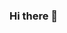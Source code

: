 ### Hi there 👋



<!--
**Srinjoy07/Srinjoy07** is a ✨ _special_ ✨ repository because its `README.md` (this file) appears on your GitHub profile.

Here are some ideas to get you started:
Happy Reading😊

- 🔭 I’m currently a Student(CSE,2nd Year) >.<
- 🌱 I’m currently learning JavaScript,Backend-Frontend Web Development :)
- 👯 I’m looking to collaborate on Full Stack Development.
- 🤔 I’m looking for help with internships on AWS!!
- 💬 Ask me about bugs and errors!
 :).And sometimes about my life too :)
- 📫 How to reach me: Mail-srinjoyganguly2003@gmail.com and LinkedIN- https://www.linkedin.com/in/srinjoy-ganguly-23ab95248
- 😄 Pronouns: he/his
- ⚡ Fun fact: I've got humor...not a tumor.
-->
